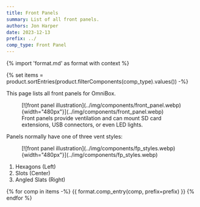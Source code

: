 ```yaml
---
title: Front Panels
summary: List of all front panels.
authors: Jon Harper
date: 2023-12-13
prefix: ../
comp_type: Front Panel
---
```


{% import 'format.md' as format with context %}

{% set items = product.sortEntries(product.filterComponents(comp_type).values()) -%}

This page lists all front panels for OmniBox.

<figure markdown>
[![front panel illustration](../img/components/front_panel.webp){width="480px"}](../img/components/front_panel.webp)
<figcaption markdown>
Front panels provide ventilation and can mount SD card extensions, USB connectors, or even LED lights.
</figcaption>
</figure>

Panels normally have one of three vent styles:
<figure markdown>
[![front panel illustration](../img/components/fp_styles.webp){width="480px"}](../img/components/fp_styles.webp)
</figure>

1. Hexagons (Left)
2. Slots (Center)
3. Angled Slats (Right)

{% for comp in items -%}
{{ format.comp_entry(comp, prefix=prefix) }}
{% endfor %}